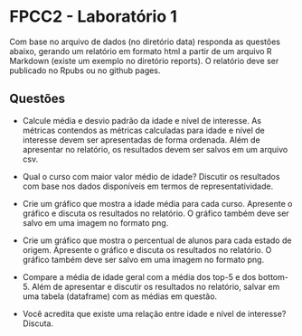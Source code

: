 # FPCC2 - Laboratório 1

Com base no arquivo de dados (no diretório data) responda as questões abaixo, gerando um relatório em formato html a partir de um arquivo R Markdown (existe um exemplo no diretório reports). O relatório deve ser publicado no Rpubs ou no github pages.

## Questões

* Calcule média e desvio padrão da idade e nível de interesse. As métricas contendos as métricas calculadas para idade e nível de interesse devem ser apresentadas de forma ordenada. Além de apresentar no relatório, os resultados devem ser salvos em um arquivo csv.  

* Qual o curso com maior valor médio de idade? Discutir os resultados com base nos dados disponíveis em termos de representatividade.  

* Crie um gráfico que mostra a idade média para cada curso. Apresente o gráfico e discuta os resultados no relatório. O gráfico também deve ser salvo em uma imagem no formato png.  

* Crie um gráfico que mostra o percentual de alunos para cada estado de origem. Apresente o gráfico e discuta os resultados no relatório. O gráfico também deve ser salvo em uma imagem no formato png.  

* Compare a média de idade geral com a média dos top-5 e dos bottom-5. Além de apresentar e discutir os resultados no relatório, salvar em uma tabela (dataframe) com as médias em questão.  

* Você acredita que existe uma relação entre idade e nível de interesse? Discuta.  


